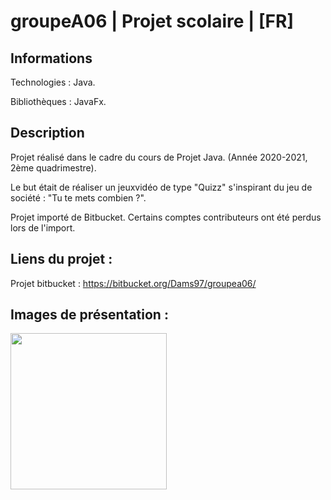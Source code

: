 # groupeA06 | Projet scolaire | [FR]

## Informations

Technologies : Java.

Bibliothèques : JavaFx. 

## Description

Projet réalisé dans le cadre du cours de Projet Java.  (Année 2020-2021, 2ème quadrimestre).

Le but était de réaliser un jeuxvidéo de type "Quizz" s'inspirant du jeu de société : "Tu te mets combien ?". 

Projet importé de Bitbucket. Certains comptes contributeurs ont été perdus lors de l'import.

## Liens du projet :

Projet bitbucket : https://bitbucket.org/Dams97/groupea06/

## Images de présentation :

<div>
<img align=top src="" width="250px">
</div>
